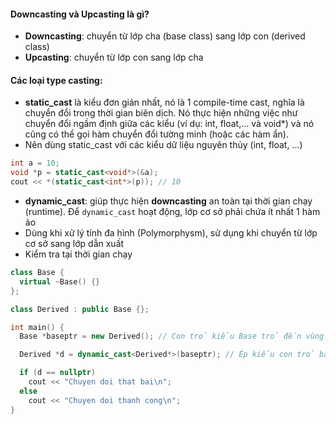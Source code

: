 #### Downcasting và Upcasting là gì?
- **Downcasting**: chuyển từ lớp cha (base class) sang lớp con (derived class)
- **Upcasting**: chuyển từ lớp con sang lớp cha
#### Các loại type casting:
- **static_cast** là kiểu đơn giản nhất, nó là 1 compile-time cast, nghĩa là chuyển đổi trong thời gian biên dịch. Nó thực hiện những việc như chuyển đổi ngầm định giữa các kiểu (ví dụ: int, float,... và void*) và nó cũng có thể gọi hàm chuyển đổi tường minh (hoặc các hàm ẩn).
- Nên dùng static_cast với các kiểu dữ liệu nguyên thủy (int, float, ...)
```cpp
int a = 10;
void *p = static_cast<void*>(&a);
cout << *(static_cast<int*>(p)); // 10
```
- **dynamic_cast**: giúp thực hiện **downcasting** an toàn tại thời gian chạy (runtime). Để `dynamic_cast` hoạt động, lớp cơ sở phải chứa ít nhất 1 hàm ảo
- Dùng khi xử lý tính đa hình (Polymorphysm), sử dụng khi chuyển từ lớp cơ sở sang lớp dẫn xuất
- Kiểm tra tại thời gian chạy
```cpp
class Base {
  virtual ~Base() {}
};

class Derived : public Base {};

int main() {
  Base *baseptr = new Derived(); // Con trỏ kiểu Base trỏ đến vùng nhớ heap kiểu Derived

  Derived *d = dynamic_cast<Derived*>(baseptr); // Ép kiểu con trỏ baseptr thành Derived* sau đó gán cho con trỏ d

  if (d == nullptr) 
    cout << "Chuyen doi that bai\n";
  else
    cout << "Chuyen doi thanh cong\n";
}
```
